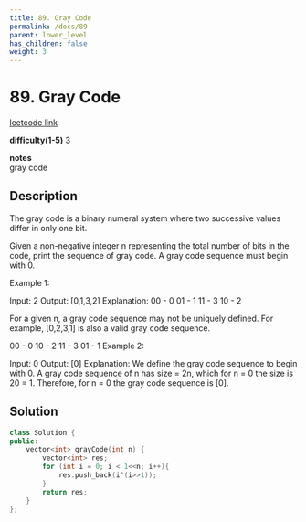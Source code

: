 ```yaml
---
title: 89. Gray Code
permalink: /docs/89
parent: lower_level
has_children: false
weight: 3
---
```

# 89. Gray Code
[leetcode link](https://leetcode.com/problems/gray-code/)

**difficulty(1-5)** 
3

**notes**   
gray code

## Description
The gray code is a binary numeral system where two successive values differ in only one bit.

Given a non-negative integer n representing the total number of bits in the code, print the sequence of gray code. A gray code sequence must begin with 0.

Example 1:

Input: 2
Output: [0,1,3,2]
Explanation:
00 - 0
01 - 1
11 - 3
10 - 2

For a given n, a gray code sequence may not be uniquely defined.
For example, [0,2,3,1] is also a valid gray code sequence.

00 - 0
10 - 2
11 - 3
01 - 1
Example 2:

Input: 0
Output: [0]
Explanation: We define the gray code sequence to begin with 0.
             A gray code sequence of n has size = 2n, which for n = 0 the size is 20 = 1.
             Therefore, for n = 0 the gray code sequence is [0].


## Solution
```c++
class Solution {
public:
    vector<int> grayCode(int n) {
        vector<int> res;
        for (int i = 0; i < 1<<n; i++){
            res.push_back(i^(i>>1));
        }
        return res;
    }
};
```

<!-- 
Default label
{: .label }

Blue label
{: .label .label-blue }

Stable
{: .label .label-green }

New release
{: .label .label-purple }

Coming soon
{: .label .label-yellow }

Deprecated
{: .label .label-red } -->
